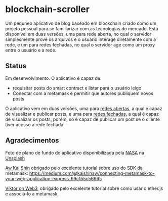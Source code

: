 # blockchain-scroller

Um pequneo aplicativo de blog baseado em blockchain criado como um projeto pessoal para se familiarizar com as tecnologias do mercado. Está disponível em duas versões, uma para rede aberta, no qual o servidor simplesmente provê os arquivos e o usuário interage diretamente com a rede, e um para redes fechadas, no qual o servidor age como um proxy entre o usuário e a rede.

## Status

Em desenvolvimento. O aplicativo é capaz de:

- requisitar posts do smart contract e listar para o usuário leigo
- Conectar com a metamask e permitir que autores publiquem novos posts

O aplicativo vem em duas versões, uma para [redes abertas](./cliente_rede_aberta/), a qual é capaz de visualizar e publicar posts, e uma para [redes fechadas](./cliente_rede_fechada/), a qual é capaz de visualizar os posts, porém, só é capaz de publicar um post se o cliente tiver acesso a rede fechada.

## Agradecimentos

Foto de plano de fundo do aplicativo disponibilizada pela <a href="https://unsplash.com/pt-br/@nasa?utm_content=creditCopyText&utm_medium=referral&utm_source=unsplash">NASA</a> na <a href="https://unsplash.com/pt-br/fotografias/foto-do-espaco-sideral-Q1p7bh3SHj8?utm_content=creditCopyText&utm_medium=referral&utm_source=unsplash">Unsplash</a>


[Aw Kai Shin](https://medium.com/@kaishinaw?source=post_page-----99c155c56665--------------------------------) obrigado pelo excelente tutorial sobre uso do SDK da metamask: https://medium.com/@kaishinaw/connecting-metamask-to-your-web-application-express-99c155c56665

[Viktor on Web3](https://www.youtube.com/watch?v=x61ntVrOz_c), obrigado pelo excelente tutorial sobre como usar o ether.js e associá-lo a metamask.


